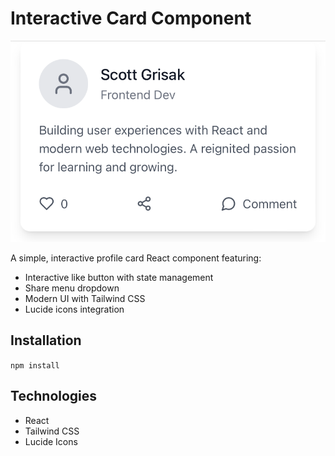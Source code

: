 # Interactive Card Component

![Interactive Card Screenshot](./src/images/interactive-card.png)

A simple, interactive profile card React component featuring:

- Interactive like button with state management
- Share menu dropdown
- Modern UI with Tailwind CSS
- Lucide icons integration

## Installation

`npm install`

## Technologies

- React
- Tailwind CSS
- Lucide Icons
